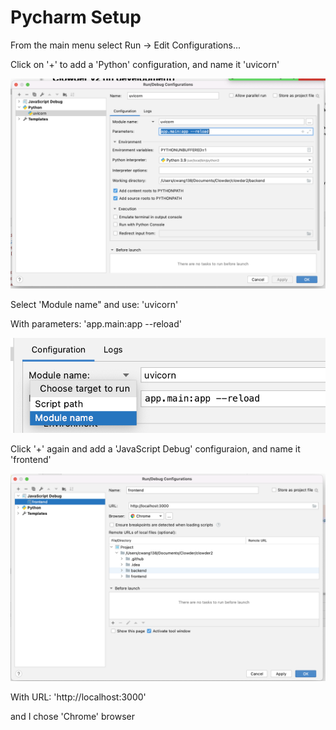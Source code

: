 # Pycharm Setup

From the main menu select Run -> Edit Configurations...

Click on '+' to add a 'Python' configuration, and name it 'uvicorn'

![Run/Debug_Config1](../assets/images/pycharm1.png)

Select 'Module name" and use: 'uvicorn'

With parameters: 'app.main:app --reload'

![Run/Debug_Config_line1](../assets/images/pycharm1a.png)

Click '+' again and add a 'JavaScript Debug' configuraion, and name it 'frontend'

![Run/Debug_Config2](../assets/images/pycharm2.png)

With URL: 'http://localhost:3000'

and I chose 'Chrome' browser
